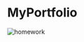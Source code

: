 # MyPortfolio
![homework](https://user-images.githubusercontent.com/115593469/210248162-285c22da-9e15-4869-be41-61acd5d72165.jpg)

